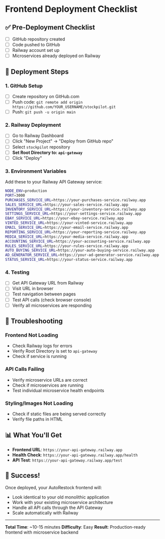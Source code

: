 # Frontend Deployment Checklist

## ✅ Pre-Deployment Checklist

- [ ] GitHub repository created
- [ ] Code pushed to GitHub
- [ ] Railway account set up
- [ ] Microservices already deployed on Railway

## 🚀 Deployment Steps

### 1. GitHub Setup
- [ ] Create repository on GitHub.com
- [ ] Push code: `git remote add origin https://github.com/YOUR_USERNAME/stockpilot.git`
- [ ] Push: `git push -u origin main`

### 2. Railway Deployment
- [ ] Go to Railway Dashboard
- [ ] Click "New Project" → "Deploy from GitHub repo"
- [ ] Select `stockpilot` repository
- [ ] **Set Root Directory to: `api-gateway`**
- [ ] Click "Deploy"

### 3. Environment Variables
Add these to your Railway API Gateway service:

```bash
NODE_ENV=production
PORT=3000
PURCHASES_SERVICE_URL=https://your-purchases-service.railway.app
SALES_SERVICE_URL=https://your-sales-service.railway.app
INVENTORY_SERVICE_URL=https://your-inventory-service.railway.app
SETTINGS_SERVICE_URL=https://your-settings-service.railway.app
EBAY_SERVICE_URL=https://your-ebay-service.railway.app
VINTED_SERVICE_URL=https://your-vinted-service.railway.app
EMAIL_SERVICE_URL=https://your-email-service.railway.app
REPORTING_SERVICE_URL=https://your-reporting-service.railway.app
MEDIA_SERVICE_URL=https://your-media-service.railway.app
ACCOUNTING_SERVICE_URL=https://your-accounting-service.railway.app
RULES_SERVICE_URL=https://your-rules-service.railway.app
AUTO_BUYING_SERVICE_URL=https://your-auto-buying-service.railway.app
AD_GENERATOR_SERVICE_URL=https://your-ad-generator-service.railway.app
STATUS_SERVICE_URL=https://your-status-service.railway.app
```

### 4. Testing
- [ ] Get API Gateway URL from Railway
- [ ] Visit URL in browser
- [ ] Test navigation between pages
- [ ] Test API calls (check browser console)
- [ ] Verify all microservices are responding

## 🔧 Troubleshooting

### Frontend Not Loading
- Check Railway logs for errors
- Verify Root Directory is set to `api-gateway`
- Check if service is running

### API Calls Failing
- Verify microservice URLs are correct
- Check if microservices are running
- Test individual microservice health endpoints

### Styling/Images Not Loading
- Check if static files are being served correctly
- Verify file paths in HTML

## 📊 What You'll Get

- **Frontend URL**: `https://your-api-gateway.railway.app`
- **Health Check**: `https://your-api-gateway.railway.app/health`
- **API Test**: `https://your-api-gateway.railway.app/test`

## 🎉 Success!

Once deployed, your AutoRestock frontend will:
- Look identical to your old monolithic application
- Work with your existing microservice architecture
- Handle all API calls through the API Gateway
- Scale automatically with Railway

---

**Total Time**: ~10-15 minutes
**Difficulty**: Easy
**Result**: Production-ready frontend with microservice backend


